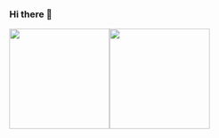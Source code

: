 ### Hi there 👋

<div><a href="https://github.com/erikasans"><img height="180em" src="https://github-readme-stats.vercel.app/api/top-langs/?username=erikasanslayout=compact&langs_count=7&theme=dracula"/><img height="180em" src="https://github-readme-stats.vercel.app/api?username=erikasans&show_icons=true&theme=dracula&include_all_commits=true&count_private=true"/></div>

<!--
**erikasans/erikasans** is a ✨ _special_ ✨ repository because its `README.md` (this file) appears on your GitHub profile.

Here are some ideas to get you started:

- 🔭 I’m currently working on ...
- 🌱 I’m currently learning ...
- 👯 I’m looking to collaborate on ...
-->

